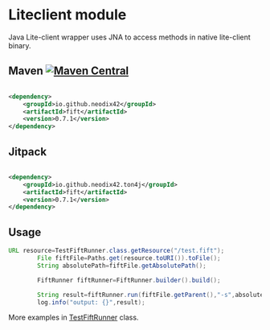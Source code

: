 # Liteclient module

Java Lite-client wrapper uses JNA to access methods in native lite-client binary.

## Maven [![Maven Central][maven-central-svg]][maven-central]

```xml

<dependency>
    <groupId>io.github.neodix42</groupId>
    <artifactId>fift</artifactId>
    <version>0.7.1</version>
</dependency>
```

## Jitpack

```xml

<dependency>
    <groupId>io.github.neodix42.ton4j</groupId>
    <artifactId>fift</artifactId>
    <version>0.7.1</version>
</dependency>
```

## Usage

```java
URL resource=TestFiftRunner.class.getResource("/test.fift");
        File fiftFile=Paths.get(resource.toURI()).toFile();
        String absolutePath=fiftFile.getAbsolutePath();

        FiftRunner fiftRunner=FiftRunner.builder().build();

        String result=fiftRunner.run(fiftFile.getParent(),"-s",absolutePath);
        log.info("output: {}",result);
```

More examples in [TestFiftRunner](../fift/src/test/java/org/ton/java/fift/TestFiftRunner.java) class.


[maven-central-svg]: https://img.shields.io/maven-central/v/io.github.neodix42/fift

[maven-central]: https://mvnrepository.com/artifact/io.github.neodix42/fift

[ton-svg]: https://img.shields.io/badge/Based%20on-TON-blue

[ton]: https://ton.org
